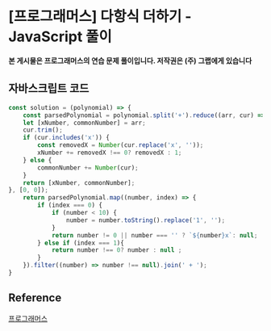 # [프로그래머스] 다항식 더하기 - JavaScript 풀이

**본 게시물은 프로그래머스의 연습 문제 풀이입니다. 저작권은 (주) 그랩에게 있습니다**

## 자바스크립트 코드

```JavaScript
const solution = (polynomial) => {
    const parsedPolynomial = polynomial.split('+').reduce((arr, cur) => {
    let [xNumber, commonNumber] = arr;
    cur.trim();
    if (cur.includes('x')) {
        const removedX = Number(cur.replace('x', ''));
        xNumber += removedX !== 0? removedX : 1;
    } else {
        commonNumber += Number(cur);
    }
    return [xNumber, commonNumber];
}, [0, 0]);
    return parsedPolynomial.map((number, index) => {
        if (index === 0) {
            if (number < 10) {
                number = number.toString().replace('1', '');
            } 
            return number != 0 || number === '' ? `${number}x`: null;
        } else if (index === 1){
            return number !== 0? number : null ;
        }
    }).filter((number) => number !== null).join(' + ');
}
```



## Reference

[프로그래머스](https://programmers.co.kr)

